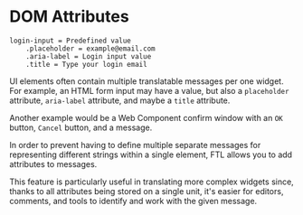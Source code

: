# DOM Attributes

```
login-input = Predefined value
    .placeholder = example@email.com
    .aria-label = Login input value
    .title = Type your login email

```

UI elements often contain multiple translatable messages per one widget. For
example, an HTML form input may have a value, but also a `placeholder`
attribute, `aria-label` attribute, and maybe a `title` attribute.

Another example would be a Web Component confirm window with an `OK` button,
`Cancel` button, and a message.

In order to prevent having to define multiple separate messages for representing
different strings within a single element, FTL allows you to add attributes to
messages.

This feature is particularly useful in translating more complex widgets since,
thanks to all attributes being stored on a single unit, it's easier for editors,
comments, and tools to identify and work with the given message.
